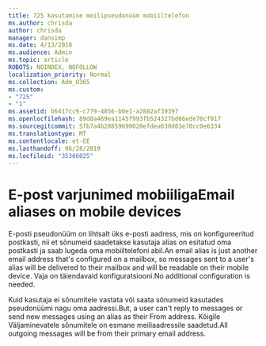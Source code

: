 ```yaml
---
title: 725 kasutamine meilipseudonüüm mobiiltelefon
ms.author: chrisda
author: chrisda
manager: dansimp
ms.date: 4/13/2018
ms.audience: Admin
ms.topic: article
ROBOTS: NOINDEX, NOFOLLOW
localization_priority: Normal
ms.collection: Adm_O365
ms.custom:
- "725"
- "1"
ms.assetid: b6417cc9-c779-4856-b0e1-a2882af39397
ms.openlocfilehash: 89d8a469ea1145f993fb524327bd66ede70cf917
ms.sourcegitcommit: 5fb7a4b28859690020efdea630d03e70cc0e6334
ms.translationtype: MT
ms.contentlocale: et-EE
ms.lasthandoff: 06/28/2019
ms.locfileid: "35366025"
---
```

# <a name="email-aliases-on-mobile-devices"></a><span data-ttu-id="6192e-102">E-post varjunimed mobiiliga</span><span class="sxs-lookup"><span data-stu-id="6192e-102">Email aliases on mobile devices</span></span>

<span data-ttu-id="6192e-103">E-posti pseudonüüm on lihtsalt üks e-posti aadress, mis on konfigureeritud postkasti, nii et sõnumeid saadetakse kasutaja alias on esitatud oma postkasti ja saab lugeda oma mobiiltelefoni abil.</span><span class="sxs-lookup"><span data-stu-id="6192e-103">An email alias is just another email address that's configured on a mailbox, so messages sent to a user's alias will be delivered to their mailbox and will be readable on their mobile device.</span></span> <span data-ttu-id="6192e-104">Vaja on täiendavaid konfiguratsiooni.</span><span class="sxs-lookup"><span data-stu-id="6192e-104">No additional configuration is needed.</span></span>

<span data-ttu-id="6192e-105">Kuid kasutaja ei sõnumitele vastata või saata sõnumeid kasutades pseudonüümi nagu oma aadressi.</span><span class="sxs-lookup"><span data-stu-id="6192e-105">But, a user can't reply to messages or send new messages using an alias as their From address.</span></span> <span data-ttu-id="6192e-106">Kõigile Väljaminevatele sõnumitele on esmane meiliaadressile saadetud.</span><span class="sxs-lookup"><span data-stu-id="6192e-106">All outgoing messages will be from their primary email address.</span></span>
